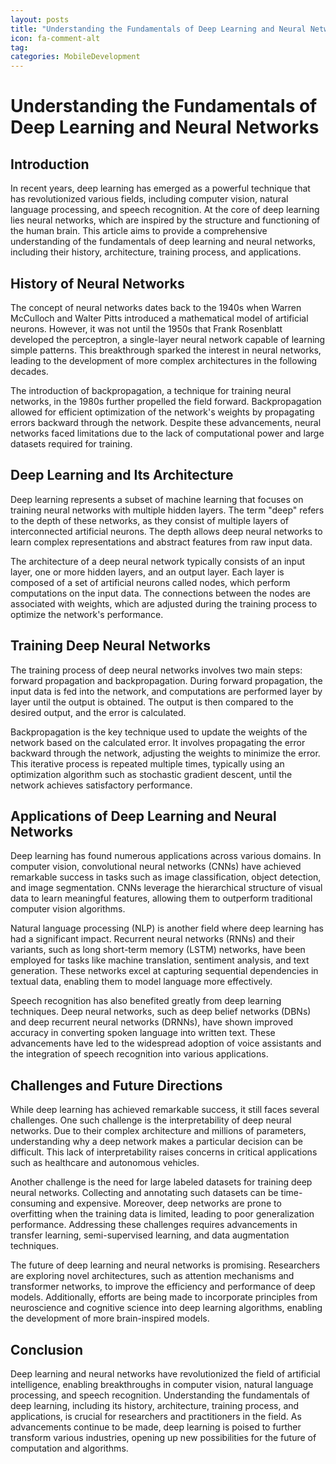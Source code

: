 ```yaml
---
layout: posts
title: "Understanding the Fundamentals of Deep Learning and Neural Networks"
icon: fa-comment-alt
tag:      
categories: MobileDevelopment
---
```



# Understanding the Fundamentals of Deep Learning and Neural Networks

## Introduction

In recent years, deep learning has emerged as a powerful technique that has revolutionized various fields, including computer vision, natural language processing, and speech recognition. At the core of deep learning lies neural networks, which are inspired by the structure and functioning of the human brain. This article aims to provide a comprehensive understanding of the fundamentals of deep learning and neural networks, including their history, architecture, training process, and applications.

## History of Neural Networks

The concept of neural networks dates back to the 1940s when Warren McCulloch and Walter Pitts introduced a mathematical model of artificial neurons. However, it was not until the 1950s that Frank Rosenblatt developed the perceptron, a single-layer neural network capable of learning simple patterns. This breakthrough sparked the interest in neural networks, leading to the development of more complex architectures in the following decades.

The introduction of backpropagation, a technique for training neural networks, in the 1980s further propelled the field forward. Backpropagation allowed for efficient optimization of the network's weights by propagating errors backward through the network. Despite these advancements, neural networks faced limitations due to the lack of computational power and large datasets required for training.

## Deep Learning and Its Architecture

Deep learning represents a subset of machine learning that focuses on training neural networks with multiple hidden layers. The term "deep" refers to the depth of these networks, as they consist of multiple layers of interconnected artificial neurons. The depth allows deep neural networks to learn complex representations and abstract features from raw input data.

The architecture of a deep neural network typically consists of an input layer, one or more hidden layers, and an output layer. Each layer is composed of a set of artificial neurons called nodes, which perform computations on the input data. The connections between the nodes are associated with weights, which are adjusted during the training process to optimize the network's performance.

## Training Deep Neural Networks

The training process of deep neural networks involves two main steps: forward propagation and backpropagation. During forward propagation, the input data is fed into the network, and computations are performed layer by layer until the output is obtained. The output is then compared to the desired output, and the error is calculated.

Backpropagation is the key technique used to update the weights of the network based on the calculated error. It involves propagating the error backward through the network, adjusting the weights to minimize the error. This iterative process is repeated multiple times, typically using an optimization algorithm such as stochastic gradient descent, until the network achieves satisfactory performance.

## Applications of Deep Learning and Neural Networks

Deep learning has found numerous applications across various domains. In computer vision, convolutional neural networks (CNNs) have achieved remarkable success in tasks such as image classification, object detection, and image segmentation. CNNs leverage the hierarchical structure of visual data to learn meaningful features, allowing them to outperform traditional computer vision algorithms.

Natural language processing (NLP) is another field where deep learning has had a significant impact. Recurrent neural networks (RNNs) and their variants, such as long short-term memory (LSTM) networks, have been employed for tasks like machine translation, sentiment analysis, and text generation. These networks excel at capturing sequential dependencies in textual data, enabling them to model language more effectively.

Speech recognition has also benefited greatly from deep learning techniques. Deep neural networks, such as deep belief networks (DBNs) and deep recurrent neural networks (DRNNs), have shown improved accuracy in converting spoken language into written text. These advancements have led to the widespread adoption of voice assistants and the integration of speech recognition into various applications.

## Challenges and Future Directions

While deep learning has achieved remarkable success, it still faces several challenges. One such challenge is the interpretability of deep neural networks. Due to their complex architecture and millions of parameters, understanding why a deep network makes a particular decision can be difficult. This lack of interpretability raises concerns in critical applications such as healthcare and autonomous vehicles.

Another challenge is the need for large labeled datasets for training deep neural networks. Collecting and annotating such datasets can be time-consuming and expensive. Moreover, deep networks are prone to overfitting when the training data is limited, leading to poor generalization performance. Addressing these challenges requires advancements in transfer learning, semi-supervised learning, and data augmentation techniques.

The future of deep learning and neural networks is promising. Researchers are exploring novel architectures, such as attention mechanisms and transformer networks, to improve the efficiency and performance of deep models. Additionally, efforts are being made to incorporate principles from neuroscience and cognitive science into deep learning algorithms, enabling the development of more brain-inspired models.

## Conclusion

Deep learning and neural networks have revolutionized the field of artificial intelligence, enabling breakthroughs in computer vision, natural language processing, and speech recognition. Understanding the fundamentals of deep learning, including its history, architecture, training process, and applications, is crucial for researchers and practitioners in the field. As advancements continue to be made, deep learning is poised to further transform various industries, opening up new possibilities for the future of computation and algorithms.